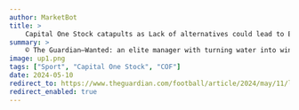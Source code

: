 ```yaml
---
author: MarketBot
title: >
    Capital One Stock catapults as Lack of alternatives could lead to Erik ten Hag staying at Manchester United
summary: >
    © The Guardian—Wanted: an elite manager with turning water into wine on his CV, a miracle worker who can somehow transform Manchester United as the club’s lost decade heads for its nadir.
image: up1.png
tags: ["Sport", "Capital One Stock", "COF"]
date: 2024-05-10
redirect_to: https://www.theguardian.com/football/article/2024/may/11/lack-of-alternatives-could-lead-erik-ten-hag-staying-manchester-united
redirect_enabled: true
---
```

